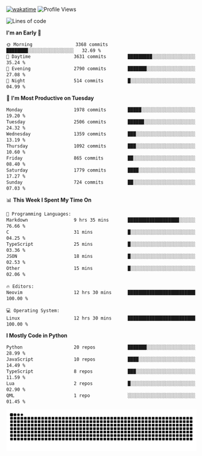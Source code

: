 [![wakatime](https://wakatime.com/badge/user/b920b284-3cde-4cd4-b72e-f7f22d050b16.svg)](https://wakatime.com/@b920b284-3cde-4cd4-b72e-f7f22d050b16)
![Profile Views](http://img.shields.io/badge/Profile%20Views-4586-blue)
<!--START_SECTION:waka-->
![Lines of code](https://img.shields.io/badge/From%20Hello%20World%20I%27ve%20Written-9.1%20million%20lines%20of%20code-blue)

**I'm an Early 🐤** 

```text
🌞 Morning                3368 commits        ████████░░░░░░░░░░░░░░░░░   32.69 % 
🌆 Daytime                3631 commits        █████████░░░░░░░░░░░░░░░░   35.24 % 
🌃 Evening                2790 commits        ███████░░░░░░░░░░░░░░░░░░   27.08 % 
🌙 Night                  514 commits         █░░░░░░░░░░░░░░░░░░░░░░░░   04.99 % 
```
📅 **I'm Most Productive on Tuesday** 

```text
Monday                   1978 commits        █████░░░░░░░░░░░░░░░░░░░░   19.20 % 
Tuesday                  2506 commits        ██████░░░░░░░░░░░░░░░░░░░   24.32 % 
Wednesday                1359 commits        ███░░░░░░░░░░░░░░░░░░░░░░   13.19 % 
Thursday                 1092 commits        ███░░░░░░░░░░░░░░░░░░░░░░   10.60 % 
Friday                   865 commits         ██░░░░░░░░░░░░░░░░░░░░░░░   08.40 % 
Saturday                 1779 commits        ████░░░░░░░░░░░░░░░░░░░░░   17.27 % 
Sunday                   724 commits         ██░░░░░░░░░░░░░░░░░░░░░░░   07.03 % 
```


📊 **This Week I Spent My Time On** 

```text
💬 Programming Languages: 
Markdown                 9 hrs 35 mins       ███████████████████░░░░░░   76.66 % 
C                        31 mins             █░░░░░░░░░░░░░░░░░░░░░░░░   04.25 % 
TypeScript               25 mins             █░░░░░░░░░░░░░░░░░░░░░░░░   03.36 % 
JSON                     18 mins             █░░░░░░░░░░░░░░░░░░░░░░░░   02.53 % 
Other                    15 mins             █░░░░░░░░░░░░░░░░░░░░░░░░   02.06 % 

🔥 Editors: 
Neovim                   12 hrs 30 mins      █████████████████████████   100.00 % 

💻 Operating System: 
Linux                    12 hrs 30 mins      █████████████████████████   100.00 % 
```

**I Mostly Code in Python** 

```text
Python                   20 repos            ███████░░░░░░░░░░░░░░░░░░   28.99 % 
JavaScript               10 repos            ████░░░░░░░░░░░░░░░░░░░░░   14.49 % 
TypeScript               8 repos             ███░░░░░░░░░░░░░░░░░░░░░░   11.59 % 
Lua                      2 repos             █░░░░░░░░░░░░░░░░░░░░░░░░   02.90 % 
QML                      1 repo              ░░░░░░░░░░░░░░░░░░░░░░░░░   01.45 % 
```




<!--END_SECTION:waka-->
![Snake animation](https://raw.githubusercontent.com/timmypidashev/timmypidashev/main/commits.svg)

